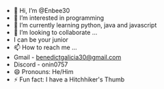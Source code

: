 - 👋 Hi, I’m @Enbee30
- 👀 I’m interested in programming
- 🌱 I’m currently learning python, java and javascript
- 💞️ I’m looking to collaborate ...
- I can be your junior
- 📫 How to reach me ...
- Gmail - benedictgalicia30@gmail.com
- Discord - onin0757
- 😄 Pronouns: He/Him
- ⚡ Fun fact: I have a Hitchhiker's Thumb

<!---
Enbee30/Enbee30 is a ✨ special ✨ repository because its `README.md` (this file) appears on your GitHub profile.
You can click the Preview link to take a look at your changes.
--->
